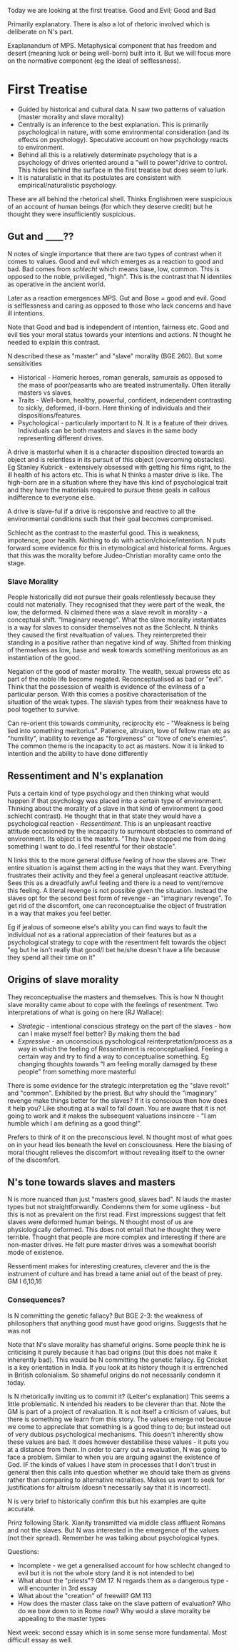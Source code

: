 Today we are looking at the first treatise. Good and Evil; Good and Bad

Primarily explanatory. There is also a lot of rhetoric involved which is deliberate on N's part.

Exaplanandum of MPS. Metaphysical component that has freedom and desert (meaning luck or being well-born) built into it. But we will focus more on the normative component (eg the ideal of selflessness).

# First Treatise
* Guided by historical and cultural data. N saw two patterns of valuation (master morality and slave morality)
* Centrally is an inference to the best explanation. This is primarily psychological in nature, with some environmental consideration (and its effects on psychology). Speculative account on how psychology reacts to environment.
* Behind all this is a relatively determinate psychology that is a psychology of drives oriented around a "will to power"/drive to control. This hides behind the surface in the first treatise but does seem to lurk.
* It is naturalistic in that its postulates are consistent with empirical/naturalistic psychology.

These are all behind the rhetorical shell. Thinks Englishmen were suspicious of an account of human beings (for which they deserve credit) but he thought they were insufficiently suspicious.

## Gut and ____??
N notes of single importance that there are two types of contrast when it comes to values. Good and evil which emerges as a reaction to good and bad. Bad comes from _schlecht_ which means base, low, common. This is opposed to the noble, privilieged, "high". This is the contrast that N identiies as operative in the ancient world.

Later as a reaction emergences MPS. Gut and Bose = good and evil. Good is selflessness and caring as opposed to those who lack concerns and have ill intentions.

Note that Good and bad is independent of intention, fairness etc. Good and evil ties your moral status towards your intentions and actions. N thought he needed to explain this contrast.

N described these as "master" and "slave" morality (BGE 260). But some sensitivities
* Historical - Homeric heroes, roman generals, samurais as opposed to the mass of poor/peasants who are treated instrumentally. Often literally masters vs slaves.
* Traits - Well-born, healthy, powerful, confident, independent contrasting to sickly, deformed, ill-born. Here thinking of individuals and their dispositions/features.
* Psychological - particularly important to N. It is a feature of their drives. Individuals can be both masters and slaves in the same body representing different drives. 

A drive is masterful when it is a character disposition directed towards an object and is relentless in its pursuit of this object (overcoming obstacles). Eg Stanley Kubrick - extensively obsessed with getting his films right, to the ill health of his actors etc. This is what N thinks a master drive is like. The high-born are in a situation where they have this kind of psychological trait and they have the materials required to pursue these goals in callous indifference to everyone else.

A drive is slave-ful if a drive is responsive and reactive to all the environmental conditions such that their goal becomes compromised.

Schlecht as the contrast to the masterful good. This is weakness, impotence, poor health. Nothing to do with action/choice/intention. N puts forward some evidence for this in etymological and historical forms. Argues that this was the morality before Judeo-Christian morality came onto the stage.

### Slave Morality
People historically did not pursue their goals relentlessly because they could not materially. They recognised that they were part of the weak, the low, the deformed. N claimed there was a slave revolt in morality - a conceptual shift. "Imaginary revenge". What the slave morality instantiates is a way for slaves to consider themselves not as the Schlecht. N thinks they caused the first revaltuation of values. They reinterpreted their standing in a positive rather than negative kind of way. Shifted from thinking of themselves as low, base and weak towards something meritorious as an instantiation of the good.

Negation of the good of master morality. The wealth, sexual prowess etc as part of the noble life become negated. Reconceptualised as bad or "evil". Think that the possession of wealth is evidence of the evilness of a particular person. With this comes a positive characterisation of the situation of the weak types. The slavish types from their weakness have to pool together to survive.

Can re-orient this towards community, reciprocity etc -  "Weakness is being lied into something meritorius". Patience, altruism, love of fellow man etc as "humility", inability to revenge as "forgiveness" or "love of one's enemies". The common theme is the incapacity to act as masters. Now it is linked to intention and the ability to have done differently

## Ressentiment and N's explanation
Puts a certain kind of type psychology and then thinking what would happen if that psychology was placed into a certain type of environment. Thinking about the morality of a slave in that kind of environment (a good schlecht contrast). He thought that in that state they would have a psychological reaction - _Ressentiment_. This is an unpleasant reactive attitude occasioned by the incapacity to surmount obstacles to command of environment. Its object is the masters. "They have stopped me from doing something I want to do. I feel resentful for their obstacle".

N links this to the more general diffuse feeling of how the slaves are. Their entire situation is against them acting in the ways that they want. Everything frustrates their activity and they feel a general unpleasant reactive attitude. Sees this as a dreadfully awful feeling and there is a need to vent/remove this feeling. A literal revenge is not possible given the situation. Instead the slaves opt for the second best form of revenge - an "imaginary revenge". To get rid of the discomfort, one can reconceptualise the object of frustration in a way that makes you feel better.

Eg if jealous of someone else's ability you can find ways to fault the individual not as a rational appreciation of their features but as a psychological strategy to cope with the resentment felt towards the object "eg but he isn't really that good/I bet he/she doesn't have a life because they spend all their time on it"

## Origins of slave morality
They reconceptualise the masters and themselves. This is how N thought slave morality came about to cope with the feelings of resentment. Two interpretations of what is going on here (RJ Wallace):
* _Strategic_ - intentional conscious strategy on the part of the slaves - how can I make myself feel better? By making them the bad
* _Expressive_ - an unconscious pyschological reinterpretation/process as a way in which the feeling of Ressentiment is reconceptualised. Feeling a certain way and try to find a way to conceptualise something. Eg changing thoughts towards "I am feeling morally damaged by these people" from something more masterful

There is some evidence for the strategic interpretation eg the "slave revolt" and "common". Exhibited by the priest. But why should the "imaginary" revenge make things better for the slaves? If it is conscious then how does it help you? Like shouting at a wall to fall down. You are aware that it is not going to work and it makes the subsequent valuations insincere - "I am humble which I am defining as a good thing!".

Prefers to think of it on the preconscious level. N thought most of what goes on in your head lies beneath the level on consciousness. Here the biasing of moral thought relieves the discomfort without revealing itself to the owner of the discomfort.

## N's tone towards slaves and masters
N is more nuanced than just "masters good, slaves bad". N lauds the master types but not straightforwardly. Condemns them for some ugliness - but this is not as prevalent on the first read. First impressions suggest that felt slaves were deformed human beings. N thought most of us are physiologically deformed. This does not entail that he thought they were terrible. Thought that people are more complex and interesting if there are non-master drives. He felt pure master drives was a somewhat boorish mode of existence. 

Ressentiment makes for interesting creatures, cleverer and the is the instrument of culture and has bread a tame anial out of the beast of prey. GM I 6,10,16

### Consequences?
Is N committing the genetic fallacy? But BGE 2-3: the weakness of philosophers that anything good must have good origins. Suggests that he was not

Note that N's slave morality has shameful origins. Some people think he is criticising it purely because it has bad origins (but this does not make it inherently bad). This would be N committing the genetic fallacy. Eg Cricket is a key orientation in India. If you look at its history though it is entrenched in British colonialism. So shameful origins do not necessarily condemn it today.

Is N rhetorically inviting us to commit it? (Leiter's explanation) This seems a little problematic. N intended his readers to be cleverer than that. Note the GM is part of a project of revaluation. It is not itself a criticism of values, but there is something we learn from this story. The values emerge not because we come to appreciate that something is a good thing to do; but instead out of very dubious psychological mechanisms. This doesn't inherently show these values are bad. It does however destabilise these values - it puts you at a distance from them. In order to carry out a revaluation, N was going to face a problem. Similar to when you are arguing against the existence of God. IF the kinds of values I have stem in processes that I don't trust in general then this calls into question whether we should take them as givens rather than comparing to alternative moralities. Makes us want to seek for justifications for altruism (doesn't necessarily say that it is incorrect).

N is very brief to historically confirm this but his examples are quite accurate.

Prinz following Stark. Xianity transmitted via middle class affluent Romans and not the slaves. But N was interested in the emergence of the values (not their spread). Remember he was talking about psychological types. 

Questions:
* Incomplete - we get a generalised account for how schlecht changed to evil but it is not the whole story (and it is not intended to be)
* What about the "priests"? GM 17. N regards them as a dangerous type - will encounter in 3rd essay
* What about the "creation" of freewill? GM 113
* How does the master class take on the slave pattern of evaluation? Who do we bow down to in Rome now? Why would a slave morality be appealing to the master types

Next week: second essay which is in some sense more fundamental. Most difficult essay as well.

